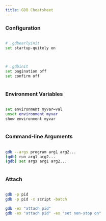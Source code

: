```yaml
---
title: GDB Cheatsheet
---
```



### Configuration
```sh
  
# .gdbearlyinit
set startup-quitely on
  
```

```sh
  
# .gdbinit  
set pagination off
set confirm off
  
```


### Environment Variables
```sh
  
set environment myvar=val
unset environment myvar
show environment myvar
  
```


### Command-line Arguments
```sh
  
gdb --args program arg1 arg2...
(gdb) run arg1 arg2...
(gdb) set args arg1 arg2...
  
```


### Attach
```sh
  
gdb -p pid
gdb -p pid -x script -batch

gdb -ex "attach pid"
gdb -ex "attach pid" -ex "set non-stop on"
  
```
  